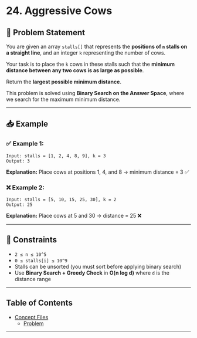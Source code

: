 # 24. Aggressive Cows

## 🧠 Problem Statement

You are given an array `stalls[]` that represents the **positions of `n` stalls on a straight line**, and an integer `k` representing the number of cows.

Your task is to place the `k` cows in these stalls such that the **minimum distance between any two cows is as large as possible**.

Return the **largest possible minimum distance**.

This problem is solved using **Binary Search on the Answer Space**, where we search for the maximum minimum distance.

---

## 📥 Example

### ✅ Example 1:
```
Input: stalls = [1, 2, 4, 8, 9], k = 3
Output: 3
```
**Explanation:** Place cows at positions 1, 4, and 8 → minimum distance = 3 ✅

### ❌ Example 2:
```
Input: stalls = [5, 10, 15, 25, 30], k = 2
Output: 25
```
**Explanation:** Place cows at 5 and 30 → distance = 25 ❌

---

## 📌 Constraints

- `2 ≤ n ≤ 10^5`
- `0 ≤ stalls[i] ≤ 10^9`
- Stalls can be unsorted (you must sort before applying binary search)
- Use **Binary Search + Greedy Check** in **O(n log d)** where `d` is the distance range

---

## Table of Contents

- [Concept Files](#concept-files)
  - [Problem](/24_Aggressive_Cows/01.cpp)

---
